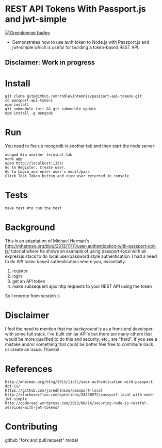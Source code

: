 # REST API Tokens With Passport.js and jwt-simple

[![Greenkeeper badge](https://badges.greenkeeper.io/soldotno/passport-api-tokens.svg)](https://greenkeeper.io/)

- Demonstrates how to use auth token to Node.js with Passport.js and jwt-simple which is useful for building a token-based REST API.

## Disclaimer: Work in progress

Install
=======

    git clone git@github.com:roblevintennis/passport-api-tokens.git
    cd passport-api-tokens
    npm install
    git submodule init && git submodule update
    npm install -g mongodb

Run
===

You need to fire up mongodb in another tab and then start the node server:

    mongod #in another terminal tab
    node app
    open http://localhost:1337/
    Go to Register. Create user.
    Go to Login and enter user's email/pass
    Click Test Token button and view user returned in console

Tests
=====

    make test #to run the test

Background
==========

This is an adaptation of Michael Herman's http://mherman.org/blog/2013/11/11/user-authentication-with-passport-dot-js/ tutorial where he shows an example of using passport-local with an expressjs stack to do local user/password style authentication. I had a need to do API token based authentication where you, essentially:
1. register
2. login
3. get an API token
4. make subsequent ajax http requests to your REST API using the token

So I rewrote from scratch :)

Disclaimer
==========

I feel the need to mention that my background is as a front-end developer with some full stack. I've built similar API's but there are many others that would be more qualified to do this and security, etc., are "hard". If you see a mistake and/or something that could be better feel free to contribute back or create an issue. Thanks!

References
==========
    http://mherman.org/blog/2013/11/11/user-authentication-with-passport-dot-js/
    https://github.com/jaredhanson/passport-local
    http://stackoverflow.com/questions/20228572/passport-local-with-node-jwt-simple
    http://coderead.wordpress.com/2012/08/16/securing-node-js-restful-services-with-jwt-tokens/

Contributing
============

github "fork and pull request" model

